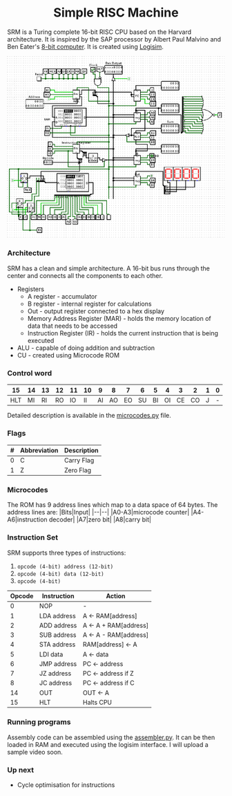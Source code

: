 
<h1 align="center"> Simple RISC Machine </h1>  
  
SRM is a Turing complete 16-bit RISC CPU based on the Harvard architecture. It is inspired by the SAP processor by Albert Paul Malvino and Ben Eater's <a href="https://eater.net/8bit">8-bit computer</a>. It is created using <a href="http://www.cburch.com/logisim/">Logisim</a>.
  
<p align="center">  
    <img src="./docs/images/circuit.png" alt="circuit.png"/>  
</p>  
  
### Architecture  
  
SRM has a clean and simple architecture. A 16-bit bus runs through the center and connects all the components to each other. 
* Registers
	* A register - accumulator
	* B register - internal register for calculations
	* Out - output register connected to a hex display
	* Memory Address Register (MAR) - holds the memory location of data that needs to be accessed 
	* Instruction Register (IR) - holds the current instruction that is being executed
* ALU - capable of doing addition and subtraction
* CU - created using Microcode ROM 

### Control word
|15 | 14 | 13 | 12 | 11 | 10 | 9 | 8 | 7 | 6 | 5 | 4 | 3 | 2 | 1 | 0 |
|--|--|--|--|--|--|--|--|--|--|--|--|--|--|--|--|
| HLT | MI | RI | RO | IO | II | AI | AO | EO | SU | BI | OI | CE | CO | J | - |

Detailed description is available in the [microcodes.py](scripts/microcodes.py) file.

### Flags
|#| Abbreviation | Description |
|--|--|--|
|0| C | Carry Flag |
|1| Z | Zero Flag |

### Microcodes
The ROM has 9 address lines which map to a data space of 64 bytes. The address lines are:
|Bits|Input|
|--|--|
|A0-A3|microcode counter|
|A4-A6|instruction decoder|
|A7|zero bit|
|A8|carry bit|

### Instruction Set

SRM supports three types of instructions:

 1. `opcode (4-bit) address (12-bit)`
 2. `opcode (4-bit) data (12-bit)`
 3. `opcode (4-bit)`

|Opcode|Instruction|Action|
|--|--|--|
| 0 | NOP | - |
| 1 | LDA address | A <- RAM[address] |
| 2 | ADD address | A <- A + RAM[address] |
| 3 | SUB address | A <- A - RAM[address] |
| 4 | STA address | RAM[address] <- A |
| 5 | LDI data | A <- data |
| 6 | JMP address | PC <- address |
| 7 | JZ address | PC <- address if Z |
| 8 | JC address | PC <- address if C |
| 14 | OUT | OUT <- A |
| 15 | HLT | Halts CPU |

### Running programs
Assembly code can be assembled using the [assembler.py](scripts/assembler.py). It can be then loaded in RAM and executed using the logisim interface. I will upload a sample video soon.

### Up next
* Cycle optimisation for instructions